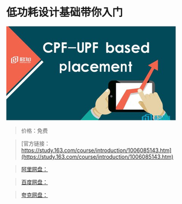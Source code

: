 # 低功耗设计基础带你入门

![img](../../../assets/study163/free/e863f040-3d61-4be6-9993-af58f6afa7aa.jpg)

> 价格：免费

> [官方链接：https://study.163.com/course/introduction/1006085143.htm](https://study.163.com/course/introduction/1006085143.htm)

> [阿里网盘：]()

> [百度网盘：]()

> [夸克网盘：]()
